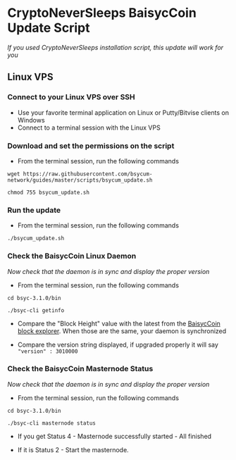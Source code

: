 # CryptoNeverSleeps BaisycCoin Update Script
*If you used CryptoNeverSleeps installation script, this update will work for you*

## Linux VPS

### Connect to your Linux VPS over SSH

  * Use your favorite terminal application on Linux or Putty/Bitvise clients on Windows
  * Connect to a terminal session with the Linux VPS

### Download and set the permissions on the script

  * From the terminal session, run the following commands
  ```
  wget https://raw.githubusercontent.com/bsycum-network/guides/master/scripts/bsycum_update.sh
  ```
  ```
  chmod 755 bsycum_update.sh
  ```

### Run the update

  * From the terminal session, run the following commands
  ```
  ./bsycum_update.sh
  ```
### Check the BaisycCoin Linux Daemon 
*Now check that the daemon is in sync and display the proper version*

  * From the terminal session, run the following commands
  ```
  cd bsyc-3.1.0/bin
  ```
  ```
  ./bsyc-cli getinfo
  ```

  * Compare the "Block Height" value with the latest from the [BaisycCoin block explorer](https://explorer.bsycum.network/). When those are the same, your daemon is synchronized

  * Compare the version string displayed, if upgraded properly it will say ```"version" : 3010000```

### Check the BaisycCoin Masternode Status
*Now check that the daemon is in sync and display the proper version*

  * From the terminal session, run the following commands
  ```
  cd bsyc-3.1.0/bin
  ```
  ```
  ./bsyc-cli masternode status
  ```

  * If you get Status 4 - Masternode successfully started - All finished

  * If it is Status 2 - Start the masternode.
